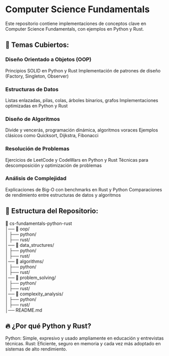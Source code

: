 # Computer Science Fundamentals

Este repositorio contiene implementaciones de conceptos clave en Computer Science Fundamentals, con ejemplos en Python y Rust.

## 📌 Temas Cubiertos:
### Diseño Orientado a Objetos (OOP)
Principios SOLID en Python y Rust
Implementación de patrones de diseño (Factory, Singleton, Observer)

### Estructuras de Datos
Listas enlazadas, pilas, colas, árboles binarios, grafos
Implementaciones optimizadas en Python y Rust

### Diseño de Algoritmos
Divide y vencerás, programación dinámica, algoritmos voraces
Ejemplos clásicos como Quicksort, Dijkstra, Fibonacci

### Resolución de Problemas
Ejercicios de LeetCode y CodeWars en Python y Rust
Técnicas para descomposición y optimización de problemas

### Análisis de Complejidad
Explicaciones de Big-O con benchmarks en Rust y Python
Comparaciones de rendimiento entre estructuras de datos y algoritmos

## 📂 Estructura del Repositorio:
📂 cs-fundamentals-python-rust  
│── 📂 oop/  
│   ├── python/  
│   ├── rust/  
│── 📂 data_structures/  
│   ├── python/  
│   ├── rust/  
│── 📂 algorithms/  
│   ├── python/  
│   ├── rust/  
│── 📂 problem_solving/  
│   ├── python/  
│   ├── rust/  
│── 📂 complexity_analysis/  
│   ├── python/  
│   ├── rust/  
│── README.md  

## 🔥 ¿Por qué Python y Rust?
Python: Simple, expresivo y usado ampliamente en educación y entrevistas técnicas.
Rust: Eficiente, seguro en memoria y cada vez más adoptado en sistemas de alto rendimiento.